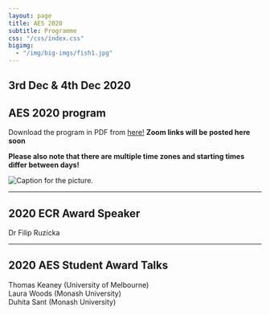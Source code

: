 ```yaml
---
layout: page
title: AES 2020
subtitle: Programme
css: "/css/index.css"
bigimg:
  - "/img/big-imgs/fish1.jpg" 
---
```



## 3rd Dec & 4th Dec 2020

## AES 2020 program

Download the program in PDF from [here!](http://ausevo.github.io/docs/TimeTable_AES.pdf)
**Zoom links will be posted here soon**  

**Please also note that there are multiple time zones and starting times differ between days!**

![Caption for the picture.](http://ausevo.github.io/img/TimeTable_AES.jpg)

****

## 2020 ECR Award Speaker

Dr Filip Ruzicka

****

## 2020 AES Student Award Talks

Thomas Keaney (University of Melbourne)  
Laura Woods (Monash University)  
Duhita Sant (Monash University)  



